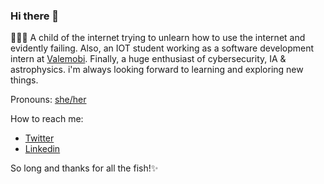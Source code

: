 ### Hi there 👋

👩🏾‍💻 A child of the internet trying to unlearn how to use the internet and evidently failing. Also, an IOT student working as a software development intern at [Valemobi](https://www.valemobi.com.br/). Finally, a huge enthusiast of cybersecurity, IA & astrophysics.
i'm always looking forward to learning and exploring new things. 

Pronouns: 
[she/her](http://pronoun.is/she)

How to reach me: 
- [Twitter](https://twitter.com/carolinasrc_)
- [Linkedin](https://www.linkedin.com/in/carolinases/)

So long and thanks for all the fish!✨
